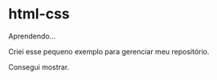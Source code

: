 # html-css
 Aprendendo...

Criei esse pequeno exemplo para gerenciar meu repositório.

Consegui mostrar.

